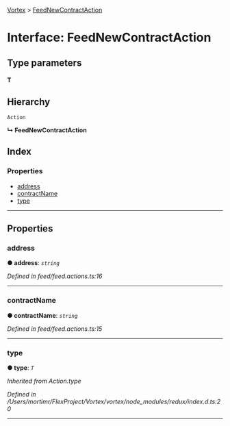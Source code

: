 [Vortex](../README.md) > [FeedNewContractAction](../interfaces/feednewcontractaction.md)

# Interface: FeedNewContractAction

## Type parameters
#### T 
## Hierarchy

 `Action`

**↳ FeedNewContractAction**

## Index

### Properties

* [address](feednewcontractaction.md#address)
* [contractName](feednewcontractaction.md#contractname)
* [type](feednewcontractaction.md#type)

---

## Properties

<a id="address"></a>

###  address

**● address**: *`string`*

*Defined in feed/feed.actions.ts:16*

___
<a id="contractname"></a>

###  contractName

**● contractName**: *`string`*

*Defined in feed/feed.actions.ts:15*

___
<a id="type"></a>

###  type

**● type**: *`T`*

*Inherited from Action.type*

*Defined in /Users/mortimr/FlexProject/Vortex/vortex/node_modules/redux/index.d.ts:20*

___

